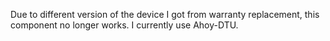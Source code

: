 Due to different version of the device I got from warranty replacement, this component no longer works. I currently use Ahoy-DTU.
